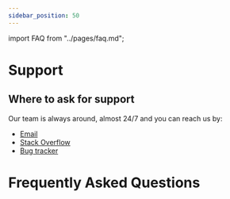 ```yaml
---
sidebar_position: 50
---
```

import FAQ from "../pages/faq.md";

# Support

## Where to ask for support

Our team is always around, almost 24/7 and you can reach us by:

- [Email](https://wordlift.io/contact-us/)
- [Stack Overflow](https://stackoverflow.com/questions/tagged/wordlift)
- [Bug tracker](https://github.com/insideout10/wordlift-plugin/issues)

# Frequently Asked Questions

<FAQ />